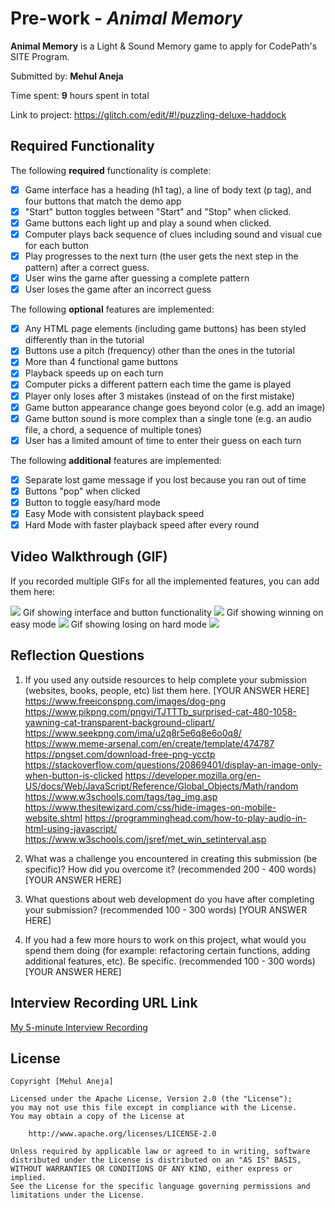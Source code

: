 # Pre-work - *Animal Memory*

**Animal Memory** is a Light & Sound Memory game to apply for CodePath's SITE Program. 

Submitted by: **Mehul Aneja**

Time spent: **9** hours spent in total

Link to project: https://glitch.com/edit/#!/puzzling-deluxe-haddock

## Required Functionality

The following **required** functionality is complete:

* [x] Game interface has a heading (h1 tag), a line of body text (p tag), and four buttons that match the demo app
* [x] "Start" button toggles between "Start" and "Stop" when clicked. 
* [x] Game buttons each light up and play a sound when clicked. 
* [x] Computer plays back sequence of clues including sound and visual cue for each button
* [x] Play progresses to the next turn (the user gets the next step in the pattern) after a correct guess. 
* [x] User wins the game after guessing a complete pattern
* [x] User loses the game after an incorrect guess

The following **optional** features are implemented:

* [x] Any HTML page elements (including game buttons) has been styled differently than in the tutorial
* [x] Buttons use a pitch (frequency) other than the ones in the tutorial
* [x] More than 4 functional game buttons
* [x] Playback speeds up on each turn
* [x] Computer picks a different pattern each time the game is played
* [x] Player only loses after 3 mistakes (instead of on the first mistake)
* [x] Game button appearance change goes beyond color (e.g. add an image)
* [x] Game button sound is more complex than a single tone (e.g. an audio file, a chord, a sequence of multiple tones)
* [x] User has a limited amount of time to enter their guess on each turn

The following **additional** features are implemented:

* [x] Separate lost game message if you lost because you ran out of time
* [x] Buttons "pop" when clicked
* [x] Button to toggle easy/hard mode
* [x] Easy Mode with consistent playback speed
* [x] Hard Mode with faster playback speed after every round

## Video Walkthrough (GIF)

If you recorded multiple GIFs for all the implemented features, you can add them here:

![](gif1-link-here) Gif showing interface and button functionality
![](gif2-link-here) Gif showing winning on easy mode
![](gif3-link-here) Gif showing losing on hard mode
![](gif4-link-here)

## Reflection Questions
1. If you used any outside resources to help complete your submission (websites, books, people, etc) list them here. 
[YOUR ANSWER HERE]
https://www.freeiconspng.com/images/dog-png
https://www.pikpng.com/pngvi/TJTTTb_surprised-cat-480-1058-yawning-cat-transparent-background-clipart/
https://www.seekpng.com/ima/u2q8r5e6q8e6o0q8/
https://www.meme-arsenal.com/en/create/template/474787
https://pngset.com/download-free-png-ycctp
https://stackoverflow.com/questions/20869401/display-an-image-only-when-button-is-clicked
https://developer.mozilla.org/en-US/docs/Web/JavaScript/Reference/Global_Objects/Math/random
https://www.w3schools.com/tags/tag_img.asp
https://www.thesitewizard.com/css/hide-images-on-mobile-website.shtml
https://programminghead.com/how-to-play-audio-in-html-using-javascript/
https://www.w3schools.com/jsref/met_win_setinterval.asp

2. What was a challenge you encountered in creating this submission (be specific)? How did you overcome it? (recommended 200 - 400 words) 
[YOUR ANSWER HERE]

3. What questions about web development do you have after completing your submission? (recommended 100 - 300 words) 
[YOUR ANSWER HERE]

4. If you had a few more hours to work on this project, what would you spend them doing (for example: refactoring certain functions, adding additional features, etc). Be specific. (recommended 100 - 300 words) 
[YOUR ANSWER HERE]



## Interview Recording URL Link

[My 5-minute Interview Recording](your-link-here)


## License

    Copyright [Mehul Aneja]

    Licensed under the Apache License, Version 2.0 (the "License");
    you may not use this file except in compliance with the License.
    You may obtain a copy of the License at

        http://www.apache.org/licenses/LICENSE-2.0

    Unless required by applicable law or agreed to in writing, software
    distributed under the License is distributed on an "AS IS" BASIS,
    WITHOUT WARRANTIES OR CONDITIONS OF ANY KIND, either express or implied.
    See the License for the specific language governing permissions and
    limitations under the License.


